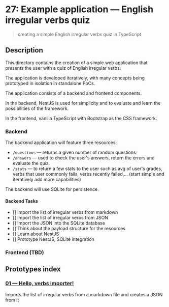 # 27: Example application &mdash; English irregular verbs quiz
> creating a simple English irregular verbs quiz in TypeScript

## Description

This directory contains the creation of a simple web application that presents the user with a quiz of English irregular verbs.

The application is developed iteratively, with many concepts being prototyped in isolation in standalone PoCs.

The application consists of a backend and frontend components.

In the backend, NestJS is used for simplicity and to evaluate and learn the possibilities of the framework.

In the frontend, vanilla TypeScript with Bootstrap as the CSS framework.

### Backend

The backend application will feature three resources:
+ `/questions` &mdash; returns a given number of random questions
+ `/answers` &mdash; used to check the user's answers, return the errors and evaluate the quiz.
+ `/stats` &mdash; to return a few stats to the user such as avg of user's grades, verbs that user commonly fails, verbs recently failed,... (start simple and iteratively add more capabilities)

The backend will use SQLite for persistence.

#### Backend Tasks

- [] Import the list of irregular verbs from markdown
- [] Import the list of irregular verbs from JSON
- [] Import the JSON into the SQLite database
- [] Think about the payload structure for the resources
- [] Learn about NestJS
- [] Prototype NestJS, SQLite integration

### Frontend (TBD)

## Prototypes index

### [01 &mdash; Hello, verbs importer!](01-hello-verbs-importer)
Imports the list of irregular verbs from a markdown file and creates a JSON from it